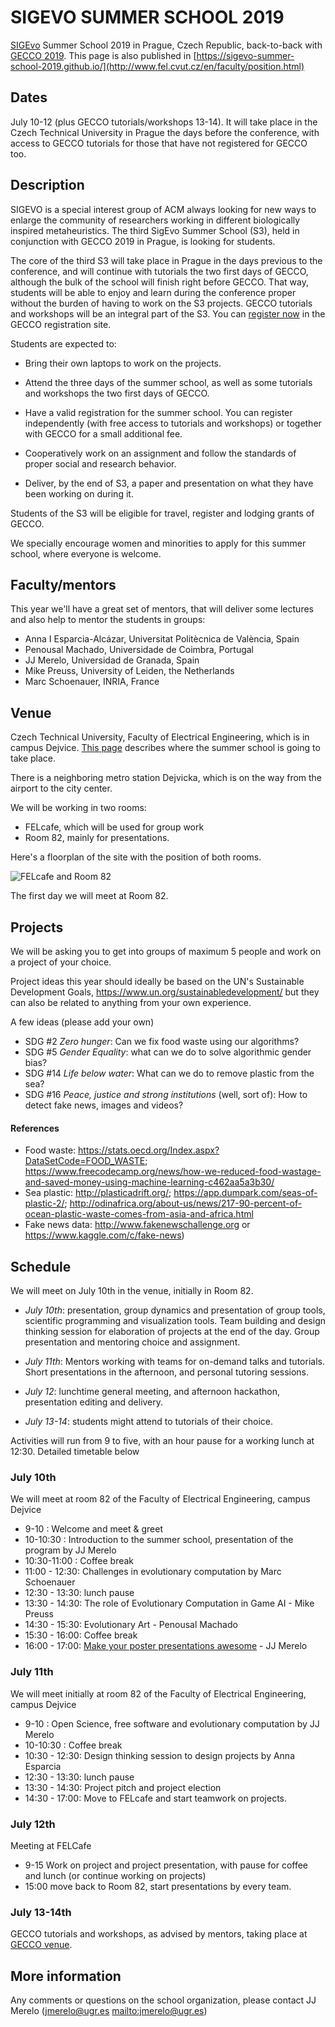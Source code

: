 # SIGEVO     SUMMER     SCHOOL 2019

[SIGEvo](https://sigevo.org) Summer School 2019 in Prague, Czech Republic, back-to-back with
[GECCO 2019](http://gecco-2019.sigevo.org/). This page is also
published in [https://sigevo-summer-school-2019.github.io/](http://www.fel.cvut.cz/en/faculty/position.html)

## Dates

July 10-12 (plus GECCO tutorials/workshops 13-14). It will take
place in the Czech Technical University in Prague the days before the conference, with
access to GECCO tutorials for those that have not registered for GECCO too.

## Description

SIGEVO is a special interest group of ACM always looking for new ways
to enlarge the community of researchers working in different
biologically inspired metaheuristics. The third SigEvo Summer School
(S3), held in conjunction with GECCO 2019 in Prague, is looking for
students.

The core of the third S3 will take place in Prague in the days
previous to the conference, and will continue with tutorials the two
first days of GECCO, although the bulk of the school will finish right
before GECCO. That way, students will be able
to enjoy and learn during the conference proper without the burden of
having to work on the S3 projects. GECCO tutorials and 
workshops will be an integral part of the S3. You
can [register now](http://www.cvent.com/d/66q2lw/4W) in the GECCO
registration site.


Students are expected to:

- Bring their own laptops to work on the projects.

- Attend the three days of the summer school, as well as some
  tutorials and workshops the two first days of GECCO.

- Have a valid registration for the summer school. You can register
  independently (with free access to tutorials and workshops) or
  together with GECCO for a small additional fee.

- Cooperatively work on an assignment and follow the standards of
    proper social and research behavior.
	
- Deliver, by the end of S3, a paper and presentation on what they
  have been working on during it. 

Students of the S3 will be eligible for travel, register and lodging
grants of GECCO.

We specially encourage women and minorities to apply for this summer
school, where everyone is welcome. 

## Faculty/mentors

This year we'll have a great set of mentors, that will deliver some
lectures and also help to mentor the students in groups:


* Anna I Esparcia-Alcázar, Universitat Politècnica de València, Spain
* Penousal Machado, Universidade de Coimbra, Portugal
* JJ Merelo, Universidad de Granada, Spain
* Mike Preuss, University of Leiden, the Netherlands
* Marc Schoenauer, INRIA, France


## Venue

Czech Technical University, Faculty of Electrical Engineering, which
is in campus
Dejvice. [This page](http://www.fel.cvut.cz/en/faculty/position.html)
describes where the summer school is going to take place.

There is a neighboring metro station Dejvicka, which is on the way
from the airport to the city center.

We will be working in two rooms:

* FELcafe, which will be used for group work 
* Room 82, mainly for presentations. 

Here's a floorplan of the site with the position of both rooms.

![FELcafe and Room 82](D0.png)

The first day we will meet at Room 82.

## Projects

We will be asking you to get into groups of maximum 5 people and work on a project of your choice.

Project ideas this year should ideally be based on the UN's Sustainable Development Goals, https://www.un.org/sustainabledevelopment/ but they can also be related to anything from your own experience.

A few ideas (please add your own)

- SDG #2 *Zero hunger*: Can we fix food waste using our algorithms?
- SDG #5 *Gender Equality*: what can we do to solve algorithmic gender bias?
- SDG #14 *Life below water*: What can we do to remove plastic from the sea? 
- SDG #16 *Peace, justice and strong institutions* (well, sort of): How to detect fake news, images and videos? 

#### References
- Food waste: https://stats.oecd.org/Index.aspx?DataSetCode=FOOD_WASTE; https://www.freecodecamp.org/news/how-we-reduced-food-wastage-and-saved-money-using-machine-learning-c462aa5a3b30/
- Sea plastic: http://plasticadrift.org/; https://app.dumpark.com/seas-of-plastic-2/; http://odinafrica.org/about-us/news/217-90-percent-of-ocean-plastic-waste-comes-from-asia-and-africa.html
- Fake news data:  http://www.fakenewschallenge.org or https://www.kaggle.com/c/fake-news)

## Schedule


We will meet on July 10th in the venue, initially in Room 82.

- *July 10th*: presentation, group dynamics and presentation of group
  tools, scientific programming and visualization tools. Team building
  and design thinking session for elaboration of projects at the end
  of the day. Group presentation and mentoring choice and
  assignment.

- *July 11th*: Mentors working with teams for on-demand talks and
  tutorials. Short presentations in the afternoon, and personal
  tutoring sessions.
- *July 12*: lunchtime general meeting, and afternoon hackathon,
  presentation editing and delivery.
- *July 13-14*: students might attend to tutorials of their choice.

Activities will run from 9 to five, with an hour pause for a working
lunch at 12:30. Detailed timetable below

### July 10th

We will meet at room 82 of the Faculty of Electrical Engineering,
campus Dejvice

* 9-10 : Welcome and meet & greet
* 10-10:30 : Introduction to the summer school, presentation of the
  program by JJ Merelo
* 10:30-11:00 : Coffee break
* 11:00 - 12:30: Challenges in evolutionary computation by Marc
  Schoenauer
* 12:30 - 13:30: lunch pause
* 13:30 - 14:30: The role of Evolutionary Computation in Game AI -
  Mike Preuss
* 14:30 - 15:30: Evolutionary Art - Penousal Machado
* 15:30 - 16:00: Coffee break
* 16:00 - 17:00: [Make your poster presentations awesome](https://www.flickr.com/photos/atalaya/albums/72157709551888481) - JJ Merelo
  
### July 11th

We will meet initially at room 82 of the Faculty of Electrical Engineering,
campus Dejvice

* 9-10 : Open Science, free software and evolutionary computation by JJ Merelo
* 10-10:30 : Coffee break
* 10:30 - 12:30: Design thinking session to design projects by Anna Esparcia
* 12:30 - 13:30: lunch pause
* 13:30 - 14:30: Project pitch and project election
* 14:30 - 17:00: Move to FELcafe and start teamwork on projects.

### July 12th

Meeting at FELCafe

* 9-15 Work on project and project presentation, with pause for coffee
  and lunch (or continue working on projects)
* 15:00 move back to Room 82, start presentations by every team.

### July 13-14th

GECCO tutorials and workshops, as advised by mentors, taking place at
[GECCO venue](https://gecco2019.sigevo.org).

## More information

Any comments or questions on the school organization, please contact
JJ Merelo (jmerelo@ugr.es <mailto:jmerelo@ugr.es>)



